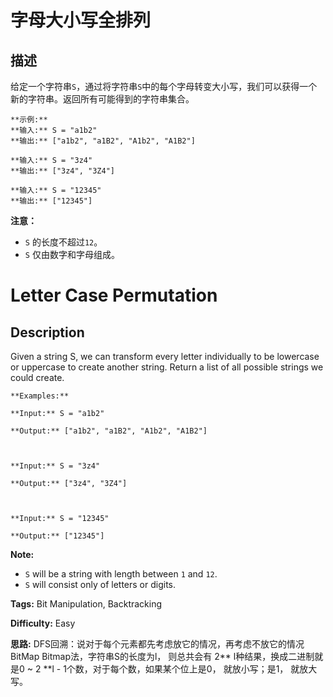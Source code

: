 # 字母大小写全排列

## 描述

给定一个字符串`S`，通过将字符串`S`中的每个字母转变大小写，我们可以获得一个新的字符串。返回所有可能得到的字符串集合。

    
    
    **示例:**
    **输入:** S = "a1b2"
    **输出:** ["a1b2", "a1B2", "A1b2", "A1B2"]
    
    **输入:** S = "3z4"
    **输出:** ["3z4", "3Z4"]
    
    **输入:** S = "12345"
    **输出:** ["12345"]
    

**注意：**

  * `S` 的长度不超过`12`。
  * `S` 仅由数字和字母组成。



# Letter Case Permutation

## Description



Given a string S, we can transform every letter individually to be lowercase or uppercase to create another string.  Return a list of all possible strings we could create.

    
    

    **Examples:**

    **Input:** S = "a1b2"

    **Output:** ["a1b2", "a1B2", "A1b2", "A1B2"]

    

    **Input:** S = "3z4"

    **Output:** ["3z4", "3Z4"]

    

    **Input:** S = "12345"

    **Output:** ["12345"]

    

**Note:**

  * `S` will be a string with length between `1` and `12`.
  * `S` will consist only of letters or digits.


**Tags:** Bit Manipulation, Backtracking

**Difficulty:** Easy

**思路:**
DFS回溯：说对于每个元素都先考虑放它的情况，再考虑不放它的情况
BitMap Bitmap法，字符串S的长度为l， 则总共会有 2** l种结果，换成二进制就是0 ~ 2 **l - 1个数，对于每个数，如果某个位上是0， 就放小写；是1， 就放大写。